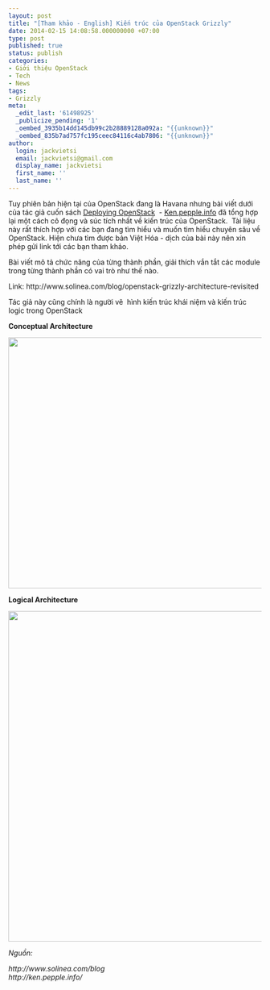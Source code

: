```yaml
---
layout: post
title: "[Tham khảo - English] Kiến trúc của OpenStack Grizzly"
date: 2014-02-15 14:08:58.000000000 +07:00
type: post
published: true
status: publish
categories:
- Giới thiệu OpenStack
- Tech
- News
tags:
- Grizzly
meta:
  _edit_last: '61498925'
  _publicize_pending: '1'
  _oembed_3935b14dd145db99c2b28889128a092a: "{{unknown}}"
  _oembed_835b7ad757fc195ceec84116c4ab7806: "{{unknown}}"
author:
  login: jackvietsi
  email: jackvietsi@gmail.com
  display_name: jackvietsi
  first_name: ''
  last_name: ''
---
```

<p>Tuy phiên bản hiện tại của OpenStack đang là Havana nhưng bài viết dưới của tác giả cuốn sách <a href="http://ken.pepple.info/openstack/2013/11/06/the-tenrec-rises%3A-deploying-openstack%2C-havana-edition/">Deploying OpenStack</a>  - <a href="http://ken.pepple.info/about/">Ken.pepple.info</a> đã tổng hợp lại một cách cô đọng và súc tích nhất về kiến trúc của OpenStack.  Tài liệu này rất thích hợp với các bạn đang tìm hiểu và muốn tìm hiểu chuyên sâu về OpenStack. Hiện chưa tìm được bản Việt Hóa - dịch của bài này nên xin phép gửi link tới các bạn tham khảo.<!--more--></p>
<p>Bài viết mô tả chức năng của từng thành phần, giải thích vắn tắt các module trong từng thành phần có vai trò như thế nào.</p>
<p>Link: http://www.solinea.com/blog/openstack-grizzly-architecture-revisited</p>
<p>Tác giả này cũng chính là người vẽ  hình kiến trúc khái niệm và kiến trúc logic trong OpenStack</p>
<p><strong>Conceptual Architecture</strong></p>
<p style="text-align:center;"><img class="aligncenter" alt="" src="{{ site.baseurl }}/pictures/openstack-arch-grizzly-conceptual-v2.jpg?t=1389271912000" width="819" height="498" /></p>
<p><strong>Logical Architecture</strong></p>
<p style="text-align:center;"><img class="aligncenter" alt="" src="{{ site.baseurl }}/pictures/openstack-arch-grizzly-logical-v2.jpg?t=1389271912000" width="922" height="656" /></p>
<p><em>Nguồn:</em></p>
<p><em>http://www.solinea.com/blog</em><br />
<em> http://ken.pepple.info/</em></p>
